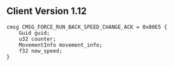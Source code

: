 ## Client Version 1.12

```rust,ignore
cmsg CMSG_FORCE_RUN_BACK_SPEED_CHANGE_ACK = 0x00E5 {
    Guid guid;    
    u32 counter;    
    MovementInfo movement_info;    
    f32 new_speed;    
}

```
